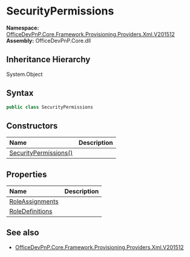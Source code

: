 # SecurityPermissions
  

**Namespace:** [OfficeDevPnP.Core.Framework.Provisioning.Providers.Xml.V201512](OfficeDevPnP.Core.Framework.Provisioning.Providers.Xml.V201512.md)  
**Assembly:** OfficeDevPnP.Core.dll  
## Inheritance Hierarchy
System.Object  


## Syntax
```C#
public class SecurityPermissions
```
## Constructors
|**Name**|**Description**|
|:-----|:-----|
| [SecurityPermissions()](OfficeDevPnP.Core.Framework.Provisioning.Providers.Xml.V201512.SecurityPermissions.ctor1.md) | 
## Properties
|**Name**|**Description**|
|:-----|:-----|
| [RoleAssignments](OfficeDevPnP.Core.Framework.Provisioning.Providers.Xml.V201512.SecurityPermissions.RoleAssignments.md) | 
| [RoleDefinitions](OfficeDevPnP.Core.Framework.Provisioning.Providers.Xml.V201512.SecurityPermissions.RoleDefinitions.md) | 
## See also
- [OfficeDevPnP.Core.Framework.Provisioning.Providers.Xml.V201512](OfficeDevPnP.Core.Framework.Provisioning.Providers.Xml.V201512.md)
